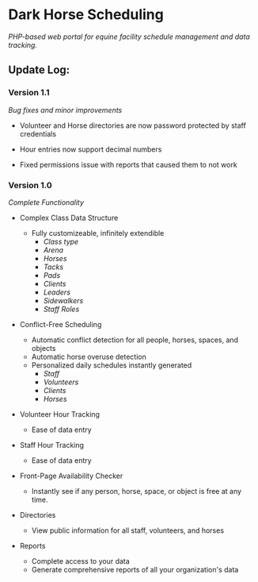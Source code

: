 # Dark Horse Scheduling

*PHP-based web portal for equine facility schedule management and data tracking.*

## Update Log:

### Version 1.1
  *Bug fixes and minor improvements*

* Volunteer and Horse directories are now password protected by staff credentials

* Hour entries now support decimal numbers

* Fixed permissions issue with reports that caused them to not work


### Version 1.0
  *Complete Functionality*

* Complex Class Data Structure
  * Fully customizeable, infinitely extendible
    * *Class type*
    * *Arena*
    * *Horses*
    * *Tacks*
    * *Pads*
    * *Clients*
    * *Leaders*
    * *Sidewalkers*
    * *Staff Roles*

* Conflict-Free Scheduling
  * Automatic conflict detection for all people, horses, spaces, and objects
  * Automatic horse overuse detection
  * Personalized daily schedules instantly generated
    * *Staff*
    * *Volunteers*
    * *Clients*
    * *Horses*

* Volunteer Hour Tracking
  * Ease of data entry

* Staff Hour Tracking
  * Ease of data entry

* Front-Page Availability Checker
  * Instantly see if any person, horse, space, or object is free at any time.

* Directories
  * View public information for all staff, volunteers, and horses

* Reports
  * Complete access to your data
  * Generate comprehensive reports of all your organization's data

